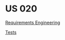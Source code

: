 # US 020

[Requirements Engineering](../us020/01.requirements-engineering/us20requirements.md)

[Tests](../us020/02.tests/us20tests.md)